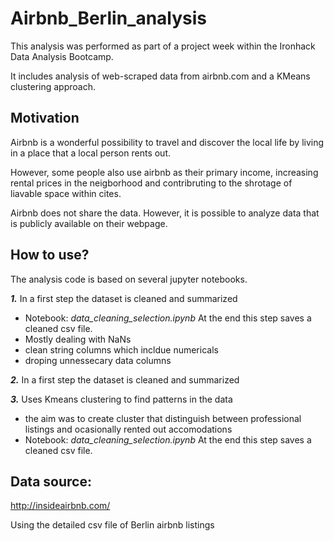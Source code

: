 # Airbnb_Berlin_analysis

This analysis was performed as part of a project week within the Ironhack Data Analysis Bootcamp.

It includes analysis of web-scraped data from airbnb.com and a KMeans clustering approach.

## Motivation
Airbnb is a wonderful possibility to travel and discover the local life by living in a place that a local person rents out.

However, some people also use airbnb as their primary income, increasing rental prices in the neigborhood and contribruting to the shrotage of liavable space within cites.

Airbnb does not share the data. However, it is possible to analyze data that is publicly available on their webpage.

## How to use?

The analysis code is based on several jupyter notebooks.  

**_1._** In a first step the dataset is cleaned and summarized 
* Notebook: *data_cleaning_selection.ipynb* At the end this step saves a cleaned csv file.
* Mostly dealing with NaNs
* clean string columns which incldue numericals
* droping unnessecary data columns

**_2._** In a first step the dataset is cleaned and summarized 

**_3._** Uses Kmeans clustering to find patterns in the data 
* the aim was to create cluster that distinguish between professional listings and ocasionally rented out accomodations
* Notebook: *data_cleaning_selection.ipynb* At the end this step saves a cleaned csv file.

## Data source:

http://insideairbnb.com/

Using the detailed csv file of Berlin airbnb listings
